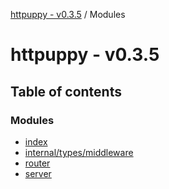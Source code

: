 [httpuppy - v0.3.5](README.md) / Modules

# httpuppy - v0.3.5

## Table of contents

### Modules

- [index](modules/index.md)
- [internal/types/middleware](modules/internal_types_middleware.md)
- [router](modules/router.md)
- [server](modules/server.md)
